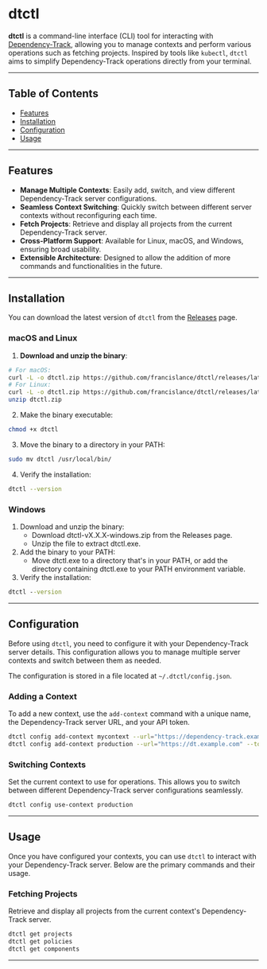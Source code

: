 # dtctl

**dtctl** is a command-line interface (CLI) tool for interacting with [Dependency-Track](https://dependencytrack.org/), allowing you to manage contexts and perform various operations such as fetching projects. Inspired by tools like `kubectl`, `dtctl` aims to simplify Dependency-Track operations directly from your terminal.

---

## Table of Contents

- [Features](#features)
- [Installation](#installation)
- [Configuration](#configuration)
- [Usage](#usage)

---

## Features

- **Manage Multiple Contexts**: Easily add, switch, and view different Dependency-Track server configurations.
- **Seamless Context Switching**: Quickly switch between different server contexts without reconfiguring each time.
- **Fetch Projects**: Retrieve and display all projects from the current Dependency-Track server.
- **Cross-Platform Support**: Available for Linux, macOS, and Windows, ensuring broad usability.
- **Extensible Architecture**: Designed to allow the addition of more commands and functionalities in the future.

---

## Installation

You can download the latest version of `dtctl` from the [Releases](https://github.com/francislance/dtctl/releases/latest) page.

### macOS and Linux

1. **Download and unzip the binary**:

```bash
# For macOS:
curl -L -o dtctl.zip https://github.com/francislance/dtctl/releases/latest/download/dtctl-macos-amd64.zip
# For Linux:
curl -L -o dtctl.zip https://github.com/francislance/dtctl/releases/latest/download/dtctl-linux-amd64.zip
unzip dtctl.zip
```

2. Make the binary executable:

```bash 
chmod +x dtctl
```

3. Move the binary to a directory in your PATH:

```bash
sudo mv dtctl /usr/local/bin/
```

4. Verify the installation:

```bash
dtctl --version
```

### Windows
1. Download and unzip the binary:
   - Download dtctl-vX.X.X-windows.zip from the Releases page. 
   - Unzip the file to extract dtctl.exe. 
2. Add the binary to your PATH:
   - Move dtctl.exe to a directory that's in your PATH, or add the directory containing dtctl.exe to your PATH environment variable.
3. Verify the installation:

```cmd
dtctl --version
```

---

## Configuration

Before using `dtctl`, you need to configure it with your Dependency-Track server details. This configuration allows you to manage multiple server contexts and switch between them as needed.

The configuration is stored in a file located at `~/.dtctl/config.json`.

### Adding a Context

To add a new context, use the `add-context` command with a unique name, the Dependency-Track server URL, and your API token.

```bash
dtctl config add-context mycontext --url="https://dependency-track.example.com" --token="your-api-key"
dtctl config add-context production --url="https://dt.example.com" --token="abcd1234efgh5678ijkl"
```

### Switching Contexts
Set the current context to use for operations. This allows you to switch between different Dependency-Track server configurations seamlessly.
```bash
dtctl config use-context production
```

---

## Usage

Once you have configured your contexts, you can use `dtctl` to interact with your Dependency-Track server. Below are the primary commands and their usage.

### Fetching Projects

Retrieve and display all projects from the current context's Dependency-Track server.

```bash
dtctl get projects
dtctl get policies
dtctl get components
```

---

